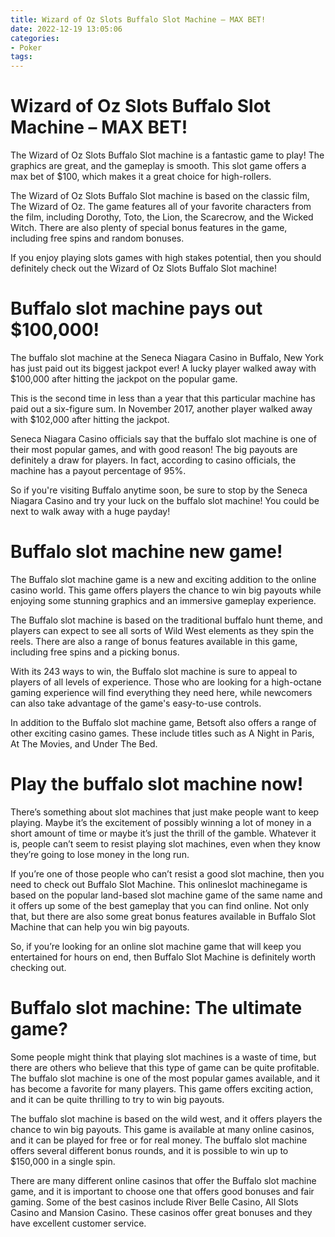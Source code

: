 ```yaml
---
title: Wizard of Oz Slots Buffalo Slot Machine – MAX BET!
date: 2022-12-19 13:05:06
categories:
- Poker
tags:
---
```



#  Wizard of Oz Slots Buffalo Slot Machine – MAX BET!

The Wizard of Oz Slots Buffalo Slot machine is a fantastic game to play! The graphics are great, and the gameplay is smooth. This slot game offers a max bet of $100, which makes it a great choice for high-rollers.

The Wizard of Oz Slots Buffalo Slot machine is based on the classic film, The Wizard of Oz. The game features all of your favorite characters from the film, including Dorothy, Toto, the Lion, the Scarecrow, and the Wicked Witch. There are also plenty of special bonus features in the game, including free spins and random bonuses.

If you enjoy playing slots games with high stakes potential, then you should definitely check out the Wizard of Oz Slots Buffalo Slot machine!

#  Buffalo slot machine pays out $100,000!

The buffalo slot machine at the Seneca Niagara Casino in Buffalo, New York has just paid out its biggest jackpot ever! A lucky player walked away with $100,000 after hitting the jackpot on the popular game.

This is the second time in less than a year that this particular machine has paid out a six-figure sum. In November 2017, another player walked away with $102,000 after hitting the jackpot.

Seneca Niagara Casino officials say that the buffalo slot machine is one of their most popular games, and with good reason! The big payouts are definitely a draw for players. In fact, according to casino officials, the machine has a payout percentage of 95%.

So if you're visiting Buffalo anytime soon, be sure to stop by the Seneca Niagara Casino and try your luck on the buffalo slot machine! You could be next to walk away with a huge payday!

#  Buffalo slot machine new game!

The Buffalo slot machine game is a new and exciting addition to the online casino world. This game offers players the chance to win big payouts while enjoying some stunning graphics and an immersive gameplay experience.

The Buffalo slot machine is based on the traditional buffalo hunt theme, and players can expect to see all sorts of Wild West elements as they spin the reels. There are also a range of bonus features available in this game, including free spins and a picking bonus.

With its 243 ways to win, the Buffalo slot machine is sure to appeal to players of all levels of experience. Those who are looking for a high-octane gaming experience will find everything they need here, while newcomers can also take advantage of the game's easy-to-use controls.

In addition to the Buffalo slot machine game, Betsoft also offers a range of other exciting casino games. These include titles such as A Night in Paris, At The Movies, and Under The Bed.

#  Play the buffalo slot machine now!

There’s something about slot machines that just make people want to keep playing. Maybe it’s the excitement of possibly winning a lot of money in a short amount of time or maybe it’s just the thrill of the gamble. Whatever it is, people can’t seem to resist playing slot machines, even when they know they’re going to lose money in the long run.

If you’re one of those people who can’t resist a good slot machine, then you need to check out Buffalo Slot Machine. This onlineslot machinegame is based on the popular land-based slot machine game of the same name and it offers up some of the best gameplay that you can find online. Not only that, but there are also some great bonus features available in Buffalo Slot Machine that can help you win big payouts.

So, if you’re looking for an online slot machine game that will keep you entertained for hours on end, then Buffalo Slot Machine is definitely worth checking out.

#  Buffalo slot machine: The ultimate game?

Some people might think that playing slot machines is a waste of time, but there are others who believe that this type of game can be quite profitable. The buffalo slot machine is one of the most popular games available, and it has become a favorite for many players. This game offers exciting action, and it can be quite thrilling to try to win big payouts.

The buffalo slot machine is based on the wild west, and it offers players the chance to win big payouts. This game is available at many online casinos, and it can be played for free or for real money. The buffalo slot machine offers several different bonus rounds, and it is possible to win up to $150,000 in a single spin.

There are many different online casinos that offer the Buffalo slot machine game, and it is important to choose one that offers good bonuses and fair gaming. Some of the best casinos include River Belle Casino, All Slots Casino and Mansion Casino. These casinos offer great bonuses and they have excellent customer service.